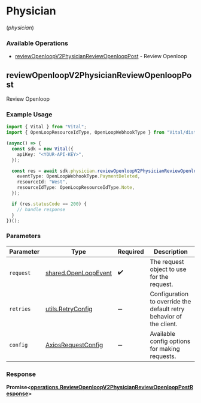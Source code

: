 # Physician
(*physician*)

### Available Operations

* [reviewOpenloopV2PhysicianReviewOpenloopPost](#reviewopenloopv2physicianreviewopenlooppost) - Review Openloop

## reviewOpenloopV2PhysicianReviewOpenloopPost

Review Openloop

### Example Usage

```typescript
import { Vital } from "Vital";
import { OpenLoopResourceIdType, OpenLoopWebhookType } from "Vital/dist/sdk/models/shared";

(async() => {
  const sdk = new Vital({
    apiKey: "<YOUR-API-KEY>",
  });

  const res = await sdk.physician.reviewOpenloopV2PhysicianReviewOpenloopPost({
    eventType: OpenLoopWebhookType.PaymentDeleted,
    resourceId: "West",
    resourceIdType: OpenLoopResourceIdType.Note,
  });

  if (res.statusCode == 200) {
    // handle response
  }
})();
```

### Parameters

| Parameter                                                           | Type                                                                | Required                                                            | Description                                                         |
| ------------------------------------------------------------------- | ------------------------------------------------------------------- | ------------------------------------------------------------------- | ------------------------------------------------------------------- |
| `request`                                                           | [shared.OpenLoopEvent](../../models/shared/openloopevent.md)        | :heavy_check_mark:                                                  | The request object to use for the request.                          |
| `retries`                                                           | [utils.RetryConfig](../../models/utils/retryconfig.md)              | :heavy_minus_sign:                                                  | Configuration to override the default retry behavior of the client. |
| `config`                                                            | [AxiosRequestConfig](https://axios-http.com/docs/req_config)        | :heavy_minus_sign:                                                  | Available config options for making requests.                       |


### Response

**Promise<[operations.ReviewOpenloopV2PhysicianReviewOpenloopPostResponse](../../models/operations/reviewopenloopv2physicianreviewopenlooppostresponse.md)>**

